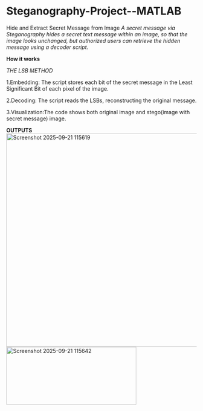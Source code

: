 # Steganography-Project--MATLAB
Hide and Extract Secret Message from Image
<i>A secret message via Steganography hides a secret text message within an image, so that the image looks unchanged, but authorized users can retrieve the hidden message using a decoder script.</i>

<b>How it works</b>

<i>THE LSB METHOD</i>

1.Embedding: The script stores each bit of the secret message in the Least Significant Bit of each pixel of the image.

2.Decoding:  The script reads the LSBs, reconstructing the original message.

3.Visualization:The code shows both original image and stego(image with secret message) image.</i>



<b>OUTPUTS</b>
<img width="1638" height="565" alt="Screenshot 2025-09-21 115619" src="https://github.com/user-attachments/assets/bd7669ba-f350-4e5b-b1a9-e2c8c63f787e" />
<img width="344" height="153" alt="Screenshot 2025-09-21 115642" src="https://github.com/user-attachments/assets/cf114ccf-0290-4381-b79c-2034c3e52068" />

